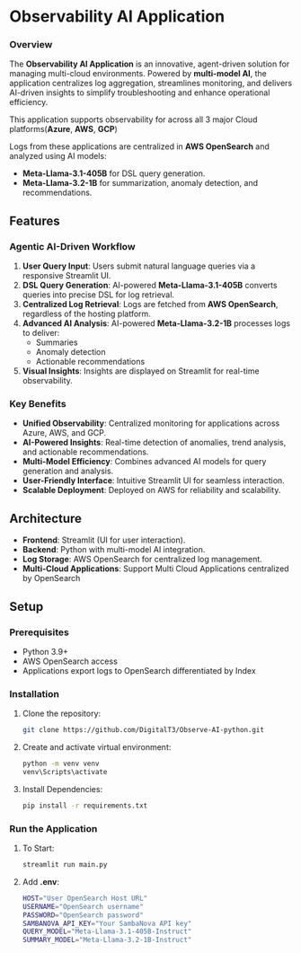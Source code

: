 # Observability AI Application

### Overview

The **Observability AI Application** is an innovative, agent-driven solution for managing multi-cloud environments. Powered by **multi-model AI**, the application centralizes log aggregation, streamlines monitoring, and delivers AI-driven insights to simplify troubleshooting and enhance operational efficiency.

This application supports observability for across all 3 major Cloud platforms(**Azure**, **AWS**, **GCP**)

Logs from these applications are centralized in **AWS OpenSearch** and analyzed using AI models:

- **Meta-Llama-3.1-405B** for DSL query generation.
- **Meta-Llama-3.2-1B** for summarization, anomaly detection, and recommendations.

## Features

### **Agentic AI-Driven Workflow**

1. **User Query Input**: Users submit natural language queries via a responsive Streamlit UI.
2. **DSL Query Generation**: AI-powered **Meta-Llama-3.1-405B** converts queries into precise DSL for log retrieval.
3. **Centralized Log Retrieval**: Logs are fetched from **AWS OpenSearch**, regardless of the hosting platform.
4. **Advanced AI Analysis**: AI-powered **Meta-Llama-3.2-1B** processes logs to deliver:
   - Summaries
   - Anomaly detection
   - Actionable recommendations
5. **Visual Insights**: Insights are displayed on Streamlit for real-time observability.

### **Key Benefits**

- **Unified Observability**: Centralized monitoring for applications across Azure, AWS, and GCP.
- **AI-Powered Insights**: Real-time detection of anomalies, trend analysis, and actionable recommendations.
- **Multi-Model Efficiency**: Combines advanced AI models for query generation and analysis.
- **User-Friendly Interface**: Intuitive Streamlit UI for seamless interaction.
- **Scalable Deployment**: Deployed on AWS for reliability and scalability.

## Architecture

- **Frontend**: Streamlit (UI for user interaction).
- **Backend**: Python with multi-model AI integration.
- **Log Storage**: AWS OpenSearch for centralized log management.
- **Multi-Cloud Applications**: Support Multi Cloud Applications centralized by OpenSearch

## Setup

### **Prerequisites**

- Python 3.9+
- AWS OpenSearch access
- Applications export logs to OpenSearch differentiated by Index

### **Installation**

1. Clone the repository:

   ```bash
   git clone https://github.com/DigitalT3/Observe-AI-python.git
   ```

2. Create and activate virtual environment:

   ```bash
   python -m venv venv
   venv\Scripts\activate
   ```

3. Install Dependencies:

   ```bash
   pip install -r requirements.txt
   ```

### **Run the Application**

1. To Start:

   ```bash
   streamlit run main.py
   ```

2. Add **.env**:

   ```bash
   HOST="User OpenSearch Host URL"
   USERNAME="OpenSearch username"
   PASSWORD="OpenSearch password"
   SAMBANOVA_API_KEY="Your SambaNova API key"
   QUERY_MODEL="Meta-Llama-3.1-405B-Instruct"
   SUMMARY_MODEL="Meta-Llama-3.2-1B-Instruct"
   ```
